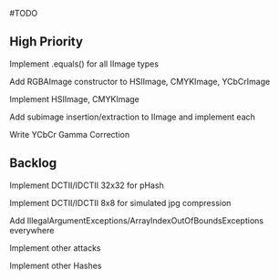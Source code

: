 #TODO 


## High Priority
Implement .equals() for all IImage types

Add RGBAImage constructor to HSIImage, CMYKImage, YCbCrImage

Implement HSIImage, CMYKImage

Add subimage insertion/extraction to IImage and implement each

Write YCbCr Gamma Correction


## Backlog
Implement DCTII/IDCTII 32x32 for pHash

Implement DCTII/IDCTII 8x8 for simulated jpg compression

Add IllegalArgumentExceptions/ArrayIndexOutOfBoundsExceptions everywhere

Implement other attacks

Implement other Hashes
